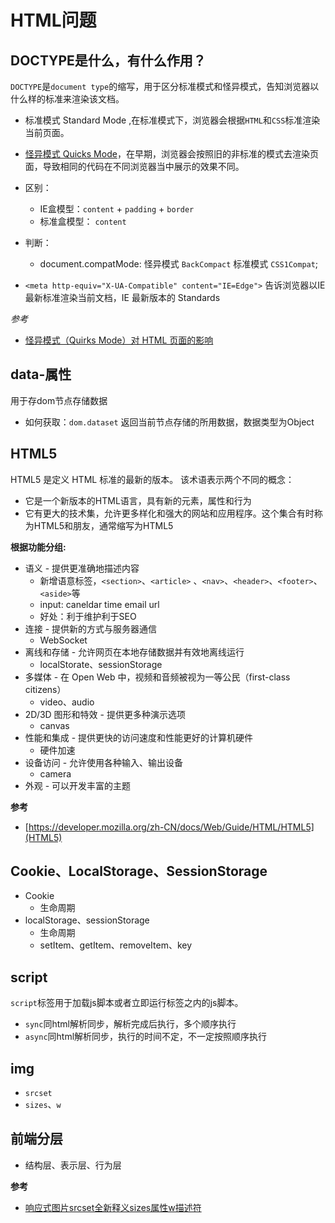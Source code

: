 # HTML问题

## DOCTYPE是什么，有什么作用？
`DOCTYPE`是`document type`的缩写，用于区分标准模式和怪异模式，告知浏览器以什么样的标准来渲染该文档。

- 标准模式 Standard Mode ,在标准模式下，浏览器会根据`HTML`和`CSS`标准渲染当前页面。
- [怪异模式 Quicks Mode](https://www.ibm.com/developerworks/cn/web/1310_shatao_quirks/)，在早期，浏览器会按照旧的非标准的模式去渲染页面，导致相同的代码在不同浏览器当中展示的效果不同。

- 区别：
    - IE盒模型：`content` + `padding` + `border`
    - 标准盒模型： `content`
- 判断：
    - document.compatMode: 怪异模式 `BackCompact`  标准模式 `CSS1Compat`;
- `<meta http-equiv="X-UA-Compatible" content="IE=Edge">` 告诉浏览器以IE最新标准渲染当前文档，IE 最新版本的 Standards

*参考*
- [怪异模式（Quirks Mode）对 HTML 页面的影响](https://www.ibm.com/developerworks/cn/web/1310_shatao_quirks/)

## data-属性
用于存dom节点存储数据

- 如何获取：`dom.dataset` 返回当前节点存储的所用数据，数据类型为Object

## HTML5
HTML5 是定义 HTML 标准的最新的版本。 该术语表示两个不同的概念：
- 它是一个新版本的HTML语言，具有新的元素，属性和行为
- 它有更大的技术集，允许更多样化和强大的网站和应用程序。这个集合有时称为HTML5和朋友，通常缩写为HTML5

**根据功能分组:**

- 语义 - 提供更准确地描述内容
    - 新增语意标签，`<section>`、`<article>` 、`<nav>`、`<header>`、`<footer>`、`<aside>`等
    - input: caneldar time email url
    - 好处：利于维护利于SEO
- 连接 - 提供新的方式与服务器通信
    - WebSocket
- 离线和存储 - 允许网页在本地存储数据并有效地离线运行
    - localStorate、sessionStorage
- 多媒体 - 在 Open Web 中，视频和音频被视为一等公民（first-class citizens）
    - video、audio
- 2D/3D 图形和特效 - 提供更多种演示选项
    - canvas
- 性能和集成 - 提供更快的访问速度和性能更好的计算机硬件
    - 硬件加速
- 设备访问 - 允许使用各种输入、输出设备
    - camera
- 外观 - 可以开发丰富的主题

**参考**
- [https://developer.mozilla.org/zh-CN/docs/Web/Guide/HTML/HTML5](HTML5)

## Cookie、LocalStorage、SessionStorage
- Cookie
    - 生命周期
- localStorage、sessionStorage
    - 生命周期
    - setItem、getItem、removeItem、key

## script
`script`标签用于加载js脚本或者立即运行标签之内的js脚本。

- `sync`同html解析同步，解析完成后执行，多个顺序执行
- `async`同html解析同步，执行的时间不定，不一定按照顺序执行

## img
- `srcset`
- `sizes`、`w`

## 前端分层
- 结构层、表示层、行为层

**参考**
- [响应式图片srcset全新释义sizes属性w描述符](http://www.zhangxinxu.com/wordpress/2014/10/responsive-images-srcset-size-w-descriptor/)